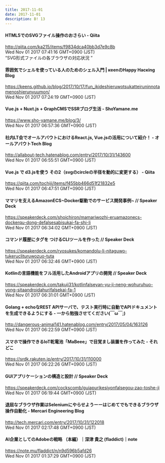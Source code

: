 ```yaml
---
title: 2017-11-01
date: 2017-11-01
description: B! 13
---
```


#### HTML5でのSVGファイル操作のおさらい - Qiita
http://qiita.com/ka215/items/f9834dca40bb3d7e9c8b<br>
Wed Nov 01 2017 07:41:16 GMT+0900 (JST)<br>
“SVG形式ファイルの各ブラウザの対応状況 ”


#### 雰囲気でシェルを使っている人のためのシェル入門 | κeenのHappy Hacκing Blog
https://keens.github.io/blog/2017/10/17/fun_ikideshieruwotsukatteiruninnotamenoshierunyuumon/<br>
Wed Nov 01 2017 07:24:19 GMT+0900 (JST)<br>


#### Vue.js + Nuxt.js + GraphCMSでSSRブログ生活 - ShoYamane.me
https://www.sho-yamane.me/blog/3/<br>
Wed Nov 01 2017 06:57:36 GMT+0900 (JST)<br>


#### 社内LT会でオールアバウトにおけるReact.js, Vue.jsの活用について紹介！ - オールアバウトTech Blog
http://allabout-tech.hatenablog.com/entry/2017/10/31/143600<br>
Wed Nov 01 2017 06:55:51 GMT+0900 (JST)<br>


#### Vue.js で d3.jsを使う その2（svgのcircleの半径を動的に変更する） - Qiita
https://qiita.com/tochiji/items/f455bb466d51f21832e5<br>
Wed Nov 01 2017 06:47:51 GMT+0900 (JST)<br>


#### ママリを支えるAmazonECS~Docker駆動でのサービス開発事例~ // Speaker Deck
https://speakerdeck.com/shoichiron/mamariwozhi-eruamazonecs-dockerqu-dong-defalsesabisukai-fa-shi-li<br>
Wed Nov 01 2017 06:34:02 GMT+0900 (JST)<br>


#### コマンド履歴にタグを つけるCLIツールを作った // Speaker Deck
https://speakerdeck.com/ryosukes/komandolu-li-nitaguwo-tukeruclituruwozuo-tuta<br>
Wed Nov 01 2017 06:32:46 GMT+0900 (JST)<br>


#### Kotlinの言語機能をフル活用したAndroidアプリの開発 // Speaker Deck
https://speakerdeck.com/takuji31/kotlinfalseyan-yu-ji-neng-wohuruhuo-yong-sitaandroidahurifalsekai-fa-1<br>
Wed Nov 01 2017 06:31:01 GMT+0900 (JST)<br>


#### Golang + echoなREST APIサーバで、テスト実行時に自動でAPIドキュメントを生成できるようにする - 一から勉強させてください(￣ω￣;)
http://dangerous-animal141.hatenablog.com/entry/2017/05/04/163126<br>
Wed Nov 01 2017 06:22:59 GMT+0900 (JST)<br>


#### スマホで操作できるIoT乾電池「MaBeee」で目覚まし装置を作ってみた - それどこ
https://srdk.rakuten.jp/entry/2017/10/31/110000<br>
Wed Nov 01 2017 06:22:26 GMT+0900 (JST)<br>


#### GUIアプリケーションの構造と設計 // Speaker Deck
https://speakerdeck.com/cockscomb/guiapurikesiyonfalsegou-zao-toshe-ji<br>
Wed Nov 01 2017 06:19:44 GMT+0900 (JST)<br>


#### 退屈なブラウザ作業はSeleniumにやらせようーーはじめてでもできるブラウザ操作自動化 - Mercari Engineering Blog
http://tech.mercari.com/entry/2017/10/31/122018<br>
Wed Nov 01 2017 02:17:48 GMT+0900 (JST)<br>


#### AI企業としてのAdobeの戦略 （本編）｜深津 貴之 (fladdict)｜note
https://note.mu/fladdict/n/n9d596b5afd26<br>
Wed Nov 01 2017 01:37:29 GMT+0900 (JST)<br>


